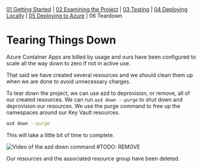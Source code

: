 [01 Getting Started](./README.md) | [02 Examining the Project](./02-examining-project.md) | [03 Testing](./03-testing.md) | [04 Deploying Locally](./04-deploying-locally.md) | [05 Deploying to Azure](./05-deploying-to-azure.md) | 06 Teardown

# Tearing Things Down

Azure Container Apps are billed by usage and ours have been configured to scale all the way down to zero if not in active use.

That said we have created several resources and we should clean them up when we are done to avoid unnecessary charges.

To tear down the project, we can use azd to deprovision, or remove, all of our created resources. We can run `azd down --purge` to shut down and deprovision our resources. We use the purge command to free up the namespaces around our Key Vault resources.

```bash
azd down --purge
```

This will take a little bit of time to complete.

![Video of the azd down command](VIDEO) #TODO: REMOVE

Our resources and the associated resource group have been deleted.
